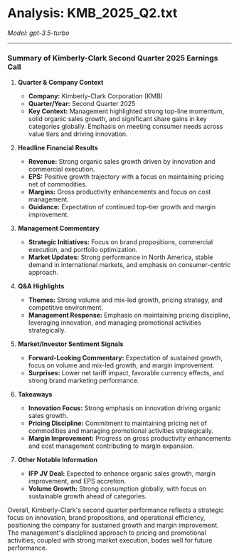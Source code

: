 # Analysis: KMB_2025_Q2.txt

*Model: gpt-3.5-turbo*

---

### Summary of Kimberly-Clark Second Quarter 2025 Earnings Call

1. **Quarter & Company Context**
   - **Company:** Kimberly-Clark Corporation (KMB)
   - **Quarter/Year:** Second Quarter 2025
   - **Key Context:** Management highlighted strong top-line momentum, solid organic sales growth, and significant share gains in key categories globally. Emphasis on meeting consumer needs across value tiers and driving innovation.

2. **Headline Financial Results**
   - **Revenue:** Strong organic sales growth driven by innovation and commercial execution.
   - **EPS:** Positive growth trajectory with a focus on maintaining pricing net of commodities.
   - **Margins:** Gross productivity enhancements and focus on cost management.
   - **Guidance:** Expectation of continued top-tier growth and margin improvement.

3. **Management Commentary**
   - **Strategic Initiatives:** Focus on brand propositions, commercial execution, and portfolio optimization.
   - **Market Updates:** Strong performance in North America, stable demand in international markets, and emphasis on consumer-centric approach.

4. **Q&A Highlights**
   - **Themes:** Strong volume and mix-led growth, pricing strategy, and competitive environment.
   - **Management Response:** Emphasis on maintaining pricing discipline, leveraging innovation, and managing promotional activities strategically.

5. **Market/Investor Sentiment Signals**
   - **Forward-Looking Commentary:** Expectation of sustained growth, focus on volume and mix-led growth, and margin improvement.
   - **Surprises:** Lower net tariff impact, favorable currency effects, and strong brand marketing performance.

6. **Takeaways**
   - **Innovation Focus:** Strong emphasis on innovation driving organic sales growth.
   - **Pricing Discipline:** Commitment to maintaining pricing net of commodities and managing promotional activities strategically.
   - **Margin Improvement:** Progress on gross productivity enhancements and cost management contributing to margin expansion.

7. **Other Notable Information**
   - **IFP JV Deal:** Expected to enhance organic sales growth, margin improvement, and EPS accretion.
   - **Volume Growth:** Strong consumption globally, with focus on sustainable growth ahead of categories.

Overall, Kimberly-Clark's second quarter performance reflects a strategic focus on innovation, brand propositions, and operational efficiency, positioning the company for sustained growth and margin improvement. The management's disciplined approach to pricing and promotional activities, coupled with strong market execution, bodes well for future performance.